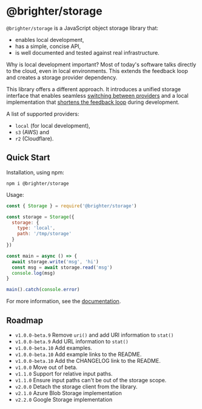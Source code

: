 # @brighter/storage

`@brighter/storage` is a JavaScript object storage library that:

- enables local development,
- has a simple, concise API,
- is well documented and tested against real infrastructure.

Why is local development important? Most of today's software talks directly to the cloud, even in local environments. This extends the feedback loop and creates a storage provider dependency.

This library offers a different approach. It introduces a unified storage interface that enables seamless [switching between providers](https://www.cloudflare.com/learning/cloud/what-is-vendor-lock-in/) and a local implementation that [shortens the feedback loop](https://twitter.com/kentbeck/status/531964254946328576) during development.

A list of supported providers:

- `local` (for local development),
- `s3` (AWS) and
- `r2` (Cloudflare).

## Quick Start

Installation, using npm:

```
npm i @brighter/storage
```

Usage:

```js
const { Storage } = require('@brighter/storage')

const storage = Storage({
  storage: {
    type: 'local',
    path: '/tmp/storage'
  }
})

const main = async () => {
  await storage.write('msg', 'hi')
  const msg = await storage.read('msg')
  console.log(msg)
}

main().catch(console.error)
```

For more information, see the [documentation](docs/README.md).

## Roadmap

- `v1.0.0-beta.9` Remove `uri()` and add URI information to `stat()`
- `v1.0.0-beta.9` Add URL information to `stat()`
- `v1.0.0-beta.10` Add examples.
- `v1.0.0-beta.10` Add example links to the README.
- `v1.0.0-beta.10` Add the CHANGELOG link to the README.
- `v1.0.0` Move out of beta.
- `v1.1.0` Support for relative input paths.
- `v1.1.0` Ensure input paths can't be out of the storage scope.
- `v2.0.0` Detach the storage client from the library.
- `v2.1.0` Azure Blob Storage implementation
- `v2.2.0` Google Storage implementation

